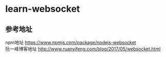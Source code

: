 # learn-websocket
## 参考地址 
  npm地址 https://www.npmjs.com/package/nodejs-websocket  
  阮一峰博客地址 http://www.ruanyifeng.com/blog/2017/05/websocket.html
